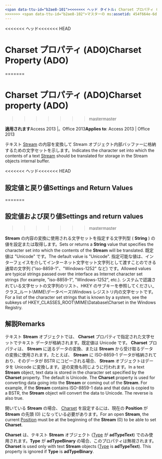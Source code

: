 ```yaml
---
<span data-ttu-id="b2ae8-101"><<<<<<< ヘッド タイトル: Charset プロパティ (ADO) TOCTitle: Charset プロパティ (ADO) === タイトル: Charset プロパティ (ADO) TOCTitle: Charset プロパティ (ADO)</span><span class="sxs-lookup"><span data-stu-id="b2ae8-101"><<<<<<< HEAD title: Charset Property (ADO) TOCTitle: Charset Property (ADO) ======= title: Charset property (ADO) TOCTitle: Charset property (ADO)</span></span>
>>>>>>> <span data-ttu-id="b2ae8-102">マスターの ms:assetid: 454f664e-6d62-eec9-487d-882c2f9503b0 ms:mtpsurl: https://msdn.microsoft.com/library/JJ249213(v=office.15) ms:contentKeyID: 48544551 ms.date: 2015/09/18 mtps_version: v=office.15</span><span class="sxs-lookup"><span data-stu-id="b2ae8-102">master ms:assetid: 454f664e-6d62-eec9-487d-882c2f9503b0 ms:mtpsurl: https://msdn.microsoft.com/library/JJ249213(v=office.15) ms:contentKeyID: 48544551 ms.date: 09/18/2015 mtps_version: v=office.15</span></span>
---
```


<span data-ttu-id="b2ae8-103"><<<<<<< ヘッド</span><span class="sxs-lookup"><span data-stu-id="b2ae8-103"><<<<<<< HEAD</span></span>
# <a name="charset-property-ado"></a><span data-ttu-id="b2ae8-104">Charset プロパティ (ADO)</span><span class="sxs-lookup"><span data-stu-id="b2ae8-104">Charset Property (ADO)</span></span>
=======
# <a name="charset-property-ado"></a><span data-ttu-id="b2ae8-105">Charset プロパティ (ADO)</span><span class="sxs-lookup"><span data-stu-id="b2ae8-105">Charset property (ADO)</span></span>
>>>>>>> <span data-ttu-id="b2ae8-106">master</span><span class="sxs-lookup"><span data-stu-id="b2ae8-106">master</span></span>


<span data-ttu-id="b2ae8-107">**適用されます**Access 2013 |。Office 2013</span><span class="sxs-lookup"><span data-stu-id="b2ae8-107">**Applies to**: Access 2013 | Office 2013</span></span>

<span data-ttu-id="b2ae8-108">テキスト [Stream](stream-object-ado.md) の内容を変換して Stream オブジェクト内部バッファーに格納するための文字セットを示します。</span><span class="sxs-lookup"><span data-stu-id="b2ae8-108">Indicates the character set into which the contents of a text [Stream](stream-object-ado.md) should be translated for storage in the Stream objects internal buffer.</span></span>

<span data-ttu-id="b2ae8-109"><<<<<<< ヘッド</span><span class="sxs-lookup"><span data-stu-id="b2ae8-109"><<<<<<< HEAD</span></span>
## <a name="settings-and-return-values"></a><span data-ttu-id="b2ae8-110">設定値と戻り値</span><span class="sxs-lookup"><span data-stu-id="b2ae8-110">Settings and Return Values</span></span>
=======
## <a name="settings-and-return-values"></a><span data-ttu-id="b2ae8-111">設定値および戻り値</span><span class="sxs-lookup"><span data-stu-id="b2ae8-111">Settings and return values</span></span>
>>>>>>> <span data-ttu-id="b2ae8-112">master</span><span class="sxs-lookup"><span data-stu-id="b2ae8-112">master</span></span>

<span data-ttu-id="b2ae8-113">**Stream** の内容の変換に使用される文字セットを指定する文字列型 ( **String** ) の値を設定または取得します。</span><span class="sxs-lookup"><span data-stu-id="b2ae8-113">Sets or returns a **String** value that specifies the character set into which the contents of the **Stream** will be translated.</span></span> <span data-ttu-id="b2ae8-114">既定値は "Unicode" です。</span><span class="sxs-lookup"><span data-stu-id="b2ae8-114">The default value is "Unicode".</span></span> <span data-ttu-id="b2ae8-115">指定可能な値は、インターフェイスを介してインターネット文字セット文字列として渡すことのできる通常の文字列 ("iso-8859-1"、"Windows-1252" など) です。</span><span class="sxs-lookup"><span data-stu-id="b2ae8-115">Allowed values are typical strings passed over the interface as Internet character set strings (for example, "iso-8859-1", "Windows-1252", etc.).</span></span> <span data-ttu-id="b2ae8-116">システムで認識されている文字セットの文字列のリスト、HKEY のサブキーを参照してください\_クラス\_ルート\\MIME\\データベース\\Windows レジストリ内の文字セットです。</span><span class="sxs-lookup"><span data-stu-id="b2ae8-116">For a list of the character set strings that is known by a system, see the subkeys of HKEY\_CLASSES\_ROOT\\MIME\\Database\\Charset in the Windows Registry.</span></span>

## <a name="remarks"></a><span data-ttu-id="b2ae8-117">解説</span><span class="sxs-lookup"><span data-stu-id="b2ae8-117">Remarks</span></span>

<span data-ttu-id="b2ae8-p102">テキスト **Stream** オブジェクトでは、 **Charset** プロパティで指定された文字セットでテキスト データが格納されます。既定値は Unicode です。 **Charset** プロパティは、 **Stream** に送るデータの変換、または **Stream** から受け取るデータの変換に使用されます。たとえば、 **Stream** に ISO-8859-1 データが格納されており、そのデータが BSTR にコピーされる場合、 **Stream** オブジェクトはデータを Unicode に変換します。逆の変換も同じように行われます。</span><span class="sxs-lookup"><span data-stu-id="b2ae8-p102">In a text **Stream** object, text data is stored in the character set specified by the **Charset** property. The default is Unicode. The **Charset** property is used for converting data going into the **Stream** or coming out of the **Stream**. For example, if the **Stream** contains ISO-8859-1 data and that data is copied to a BSTR, the **Stream** object will convert the data to Unicode. The reverse is also true.</span></span>

<span data-ttu-id="b2ae8-123">開いている **Stream** の場合、 [Charset](position-property-ado.md) を設定するには、現在の **Position** が **Stream** の先頭 (0) になっている必要があります。</span><span class="sxs-lookup"><span data-stu-id="b2ae8-123">For an open **Stream**, the current [Position](position-property-ado.md) must be at the beginning of the **Stream** (0) to be able to set **Charset**.</span></span>

<span data-ttu-id="b2ae8-p103">**Charset** は、テキスト **Stream** オブジェクト ([Type](type-property-ado-stream.md) が **adTypeText**) でのみ使用されます。**Type** が **adTypeBinary** の場合、このプロパティは無視されます。</span><span class="sxs-lookup"><span data-stu-id="b2ae8-p103">**Charset** is used only with text **Stream** objects ([Type](type-property-ado-stream.md) is **adTypeText**). This property is ignored if **Type** is **adTypeBinary**.</span></span>


